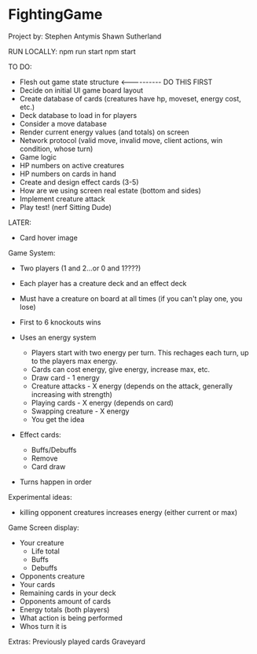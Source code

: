 # FightingGame

Project by:
Stephen Antymis
Shawn Sutherland

RUN LOCALLY:
npm run start
npm start

TO DO:
- Flesh out game state structure <---------- DO THIS FIRST
- Decide on initial UI game board layout
- Create database of cards (creatures have hp, moveset, energy cost, etc.)
- Deck database to load in for players
- Consider a move database
- Render current energy values (and totals) on screen
- Network protocol (valid move, invalid move, client actions, win condition, whose turn)
- Game logic
- HP numbers on active creatures
- HP numbers on cards in hand
- Create and design effect cards (3-5)
- How are we using screen real estate (bottom and sides)
- Implement creature attack
- Play test! (nerf Sitting Dude)

LATER:
- Card hover image



Game System:
- Two players (1 and 2...or 0 and 1????)
- Each player has a creature deck and an effect deck
- Must have a creature on board at all times (if you can't play one, you lose)
- First to 6 knockouts wins
- Uses an energy system
	- Players start with two energy per turn. This rechages each turn, up to the players max energy.
	- Cards can cost energy, give energy, increase max, etc.
	- Draw card - 1 energy
	- Creature attacks - X energy (depends on the attack, generally increasing with strength)
	- Playing cards - X energy (depends on card)
	- Swapping creature - X energy
	- You get the idea


- Effect cards:
	- Buffs/Debuffs
	- Remove
	- Card draw

- Turns happen in order


Experimental ideas:
- killing opponent creatures increases energy (either current or max)


Game Screen display:
- Your creature
	- Life total
	- Buffs
	- Debuffs
- Opponents creature
- Your cards
- Remaining cards in your deck
- Opponents amount of cards
- Energy totals (both players)
- What action is being performed
- Whos turn it is

Extras:
Previously played cards
Graveyard
